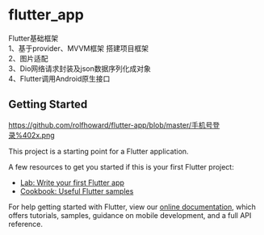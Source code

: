 # flutter_app

Flutter基础框架<br>
1、基于provider、MVVM框架 搭建项目框架<br>
2、图片适配<br>
3、Dio网络请求封装及json数据序列化成对象<br>
4、Flutter调用Android原生接口

## Getting Started
https://github.com/rolfhoward/flutter-app/blob/master/手机号登录%402x.png

This project is a starting point for a Flutter application.

A few resources to get you started if this is your first Flutter project:

- [Lab: Write your first Flutter app](https://flutter.dev/docs/get-started/codelab)
- [Cookbook: Useful Flutter samples](https://flutter.dev/docs/cookbook)

For help getting started with Flutter, view our
[online documentation](https://flutter.dev/docs), which offers tutorials,
samples, guidance on mobile development, and a full API reference.
